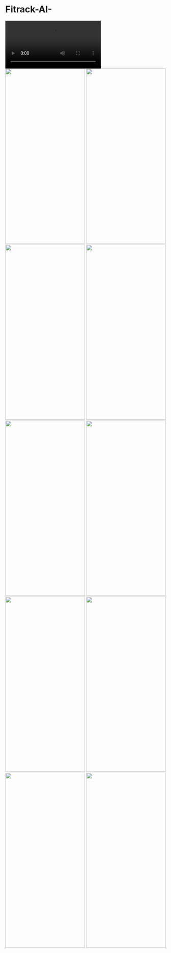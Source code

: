 ﻿# Fitrack-AI-
 <video src="https://github.com/user-attachments/assets/366dae3a-8052-4e41-a15f-108be151fe70" controls>
  Your browser does not support the video tag.
</video>
<img src="https://github.com/user-attachments/assets/8d8ee4fa-c8f2-45a3-9251-f4e444b116cb" width="250" height="550">
<img src="https://github.com/user-attachments/assets/0fc14e5e-0c6a-4b1a-9bfe-8048a9527702" width="250" height="550">
<img src="https://github.com/user-attachments/assets/d49ca35b-d2cb-4377-944b-d8e27b4d6a48" width="250" height="550">
<img src="https://github.com/user-attachments/assets/86ae8454-676a-4729-b371-70f76b5f99bb" width="250" height="550">
<img src="https://github.com/user-attachments/assets/a36817d1-bfd9-4289-a551-fee34fed7608" width="250" height="550">
<img src="https://github.com/user-attachments/assets/9035cac6-12d1-4d5b-92fb-13347bae7ae1" width="250" height="550">
<img src="https://github.com/user-attachments/assets/e8c66028-7b3d-47f7-a321-a59be78255ef" width="250" height="550">
<img src="https://github.com/user-attachments/assets/06a86f13-11df-4522-a121-593b71a53a72" width="250" height="550">
<img src="https://github.com/user-attachments/assets/c00b7b9a-e2ed-42c3-b78a-78665e93e8a6" width="250" height="550">
<img src="https://github.com/user-attachments/assets/f48e43af-5fcb-4315-91ca-5e27f4f641ca" width="250" height="550">
